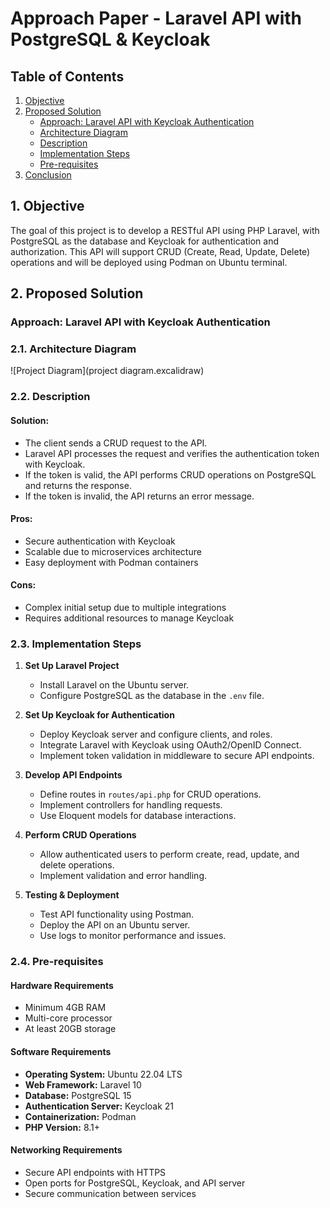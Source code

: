 # Approach Paper - Laravel API with PostgreSQL & Keycloak

## Table of Contents

1. [Objective](#1-objective)
2. [Proposed Solution](#2-proposed-solution)
   - [Approach: Laravel API with Keycloak Authentication](#approach-laravel-api-with-keycloak-authentication)
   - [Architecture Diagram](#21-architecture-diagram)
   - [Description](#22-description)
   - [Implementation Steps](#23-implementation-steps)
   - [Pre-requisites](#24-pre-requisites)
3. [Conclusion](#3-conclusion)

## 1. Objective

The goal of this project is to develop a RESTful API using PHP Laravel, with PostgreSQL as the database and Keycloak for authentication and authorization. This API will support CRUD (Create, Read, Update, Delete) operations and will be deployed using Podman on Ubuntu terminal.

## 2. Proposed Solution

### Approach: Laravel API with Keycloak Authentication

### 2.1. Architecture Diagram

![Project Diagram](project diagram.excalidraw)

### 2.2. Description

#### Solution:
- The client sends a CRUD request to the API.
- Laravel API processes the request and verifies the authentication token with Keycloak.
- If the token is valid, the API performs CRUD operations on PostgreSQL and returns the response.
- If the token is invalid, the API returns an error message.

#### Pros:
- Secure authentication with Keycloak
- Scalable due to microservices architecture
- Easy deployment with Podman containers

#### Cons:
- Complex initial setup due to multiple integrations
- Requires additional resources to manage Keycloak

### 2.3. Implementation Steps

1. **Set Up Laravel Project**
   - Install Laravel on the Ubuntu server.
   - Configure PostgreSQL as the database in the `.env` file.

2. **Set Up Keycloak for Authentication**
   - Deploy Keycloak server and configure clients, and roles.
   - Integrate Laravel with Keycloak using OAuth2/OpenID Connect.
   - Implement token validation in middleware to secure API endpoints.

3. **Develop API Endpoints**
   - Define routes in `routes/api.php` for CRUD operations.
   - Implement controllers for handling requests.
   - Use Eloquent models for database interactions.

4. **Perform CRUD Operations**
   - Allow authenticated users to perform create, read, update, and delete operations.
   - Implement validation and error handling.

5. **Testing & Deployment**
   - Test API functionality using Postman.
   - Deploy the API on an Ubuntu server.
   - Use logs to monitor performance and issues.

### 2.4. Pre-requisites

#### Hardware Requirements
- Minimum 4GB RAM
- Multi-core processor
- At least 20GB storage

#### Software Requirements
- **Operating System:** Ubuntu 22.04 LTS
- **Web Framework:** Laravel 10
- **Database:** PostgreSQL 15
- **Authentication Server:** Keycloak 21
- **Containerization:** Podman
- **PHP Version:** 8.1+

#### Networking Requirements
- Secure API endpoints with HTTPS
- Open ports for PostgreSQL, Keycloak, and API server
- Secure communication between services

